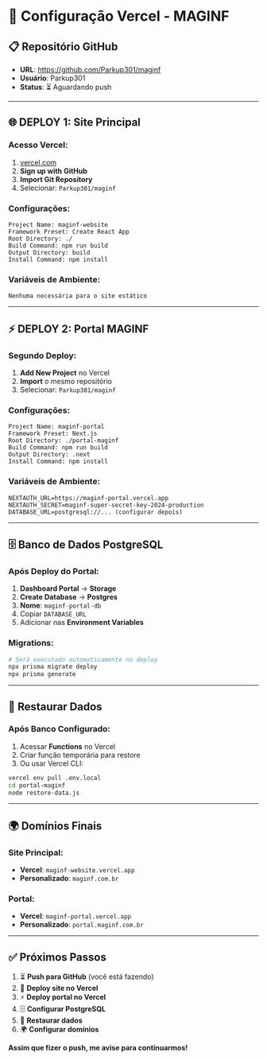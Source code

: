# 🚀 Configuração Vercel - MAGINF

## 📋 **Repositório GitHub**
- **URL**: https://github.com/Parkup301/maginf
- **Usuário**: Parkup301
- **Status**: ⏳ Aguardando push

---

## 🌐 **DEPLOY 1: Site Principal**

### Acesso Vercel:
1. [vercel.com](https://vercel.com)
2. **Sign up with GitHub**
3. **Import Git Repository**
4. Selecionar: `Parkup301/maginf`

### Configurações:
```
Project Name: maginf-website
Framework Preset: Create React App
Root Directory: ./
Build Command: npm run build
Output Directory: build
Install Command: npm install
```

### Variáveis de Ambiente:
```
Nenhuma necessária para o site estático
```

---

## ⚡ **DEPLOY 2: Portal MAGINF**

### Segundo Deploy:
1. **Add New Project** no Vercel
2. **Import** o mesmo repositório
3. Selecionar: `Parkup301/maginf`

### Configurações:
```
Project Name: maginf-portal
Framework Preset: Next.js
Root Directory: ./portal-maginf
Build Command: npm run build
Output Directory: .next
Install Command: npm install
```

### Variáveis de Ambiente:
```env
NEXTAUTH_URL=https://maginf-portal.vercel.app
NEXTAUTH_SECRET=maginf-super-secret-key-2024-production
DATABASE_URL=postgresql://... (configurar depois)
```

---

## 🗄️ **Banco de Dados PostgreSQL**

### Após Deploy do Portal:
1. **Dashboard Portal** → **Storage**
2. **Create Database** → **Postgres**
3. **Nome**: `maginf-portal-db`
4. Copiar `DATABASE_URL`
5. Adicionar nas **Environment Variables**

### Migrations:
```bash
# Será executado automaticamente no deploy
npx prisma migrate deploy
npx prisma generate
```

---

## 🔄 **Restaurar Dados**

### Após Banco Configurado:
1. Acessar **Functions** no Vercel
2. Criar função temporária para restore
3. Ou usar Vercel CLI:

```bash
vercel env pull .env.local
cd portal-maginf
node restore-data.js
```

---

## 🌍 **Domínios Finais**

### Site Principal:
- **Vercel**: `maginf-website.vercel.app`
- **Personalizado**: `maginf.com.br`

### Portal:
- **Vercel**: `maginf-portal.vercel.app`
- **Personalizado**: `portal.maginf.com.br`

---

## ✅ **Próximos Passos**

1. ⏳ **Push para GitHub** (você está fazendo)
2. 🚀 **Deploy site no Vercel**
3. ⚡ **Deploy portal no Vercel**
4. 🗄️ **Configurar PostgreSQL**
5. 🔄 **Restaurar dados**
6. 🌍 **Configurar domínios**

**Assim que fizer o push, me avise para continuarmos!**
